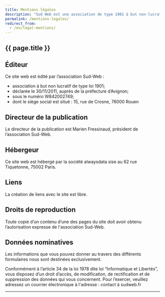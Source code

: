 ```yaml
---
title: Mentions légales
description: "Sud Web est une association de type 1901 à but non-lucratif."
permalink: /mentions-legales/
redirect_from:
  - /en/legal-mentions/
---
```


<section class="section">
<div class="wrapper" markdown="1">

# {{ page.title }}

## Éditeur

Ce site web est édité par l’association Sud-Web :

* association à but non lucratif de type loi 1901;
* déclarée le 30/11/2011, auprès de la préfecture d’Avignon;
* sous le numéro W842002749;
* dont le siège social est situé : 15, rue de Crosne, 76000 Rouen

## Directeur de la publication

Le directeur de la publication est Marien Fressinaud, président de l’association Sud-Web.

## Hébergeur

Ce site web est hébergé par la société alwaysdata sise au 62 rue Tiquetonne, 75002 Paris.

## Liens

La création de liens avec le site est libre.

## Droits de reproduction

Toute copie d’un contenu d’une des pages du site doit avoir obtenu l’autorisation expresse de l'association Sud-Web.

## Données nominatives

Les informations que vous pouvez donner au travers des différents formulaires nous sont destinées exclusivement.

Conformément à l’article 34 de la loi 1978 dite loi “Informatique et Libertés”, vous disposez d’un droit d’accès, de modification, de rectification et de suppression des données qui vous concernent. Pour l’exercer, veuillez adressez un courrier électronique à l'adresse : contact à sudweb.fr
 
</div>
</section>

<hr class="wrapper">
